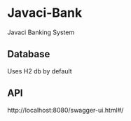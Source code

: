 # Javaci-Bank

Javaci Banking System

## Database

Uses H2 db by default

## API

http://localhost:8080/swagger-ui.html#/

